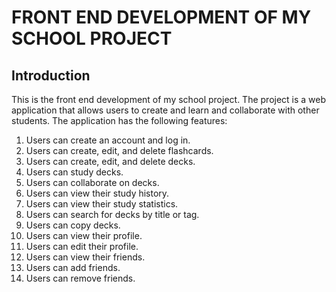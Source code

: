 # FRONT END DEVELOPMENT OF MY SCHOOL PROJECT
## Introduction
This is the front end development of my school project. 
The project is a web application that allows users to create and learn and collaborate with other students. 
The application has the following features:
1. Users can create an account and log in.
2. Users can create, edit, and delete flashcards.
3. Users can create, edit, and delete decks.
4. Users can study decks.
5. Users can collaborate on decks.
6. Users can view their study history.
7. Users can view their study statistics.
8. Users can search for decks by title or tag.
9. Users can copy decks.
10. Users can view their profile.
11. Users can edit their profile.
12. Users can view their friends.
13. Users can add friends.
14. Users can remove friends.